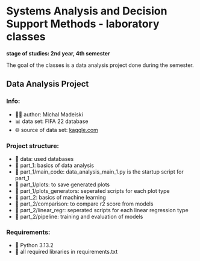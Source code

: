 # Systems Analysis and Decision Support Methods - laboratory classes
__stage of studies: 2nd year, 4th semester__

The goal of the classes is a data analysis project done during the semester.

## Data Analysis Project

### Info:
- 👨‍💻 author: Michal Madeiski
- 📊 data set: FIFA 22 database
- 🌐 source of data set: [kaggle.com](https://www.kaggle.com/)

### Project structure:
- 📁 data: used databases
- 📁 part_1: basics of data analysis
- 📁 part_1/main_code: data_analysis_main_1.py is the startup script for part_1
- 📁 part_1/plots: to save generated plots
- 📁 part_1/plots_generators: seperated scripts for each plot type
- 📁 part_2: basics of machine learning
- 📁 part_2/comparison: to compare r2 score from models
- 📁 part_2/linear_regr: seperated scripts for each linear regression type
- 📁 part_2/pipeline: training and evaluation of models


### Requirements:
 - 🐍 Python 3.13.2
 - 📖 all required libraries in requirements.txt
